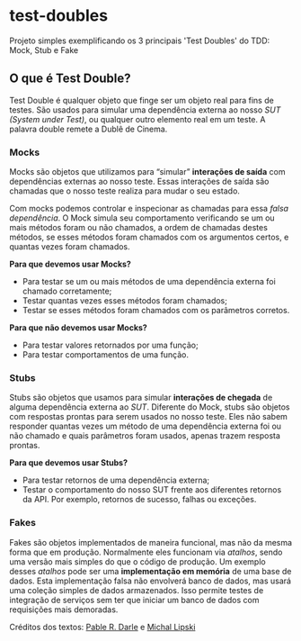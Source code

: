 # test-doubles
Projeto simples exemplificando os 3 principais 'Test Doubles' do TDD: Mock, Stub e Fake

## O que é Test Double?
Test Double é qualquer objeto que finge ser um objeto real para fins de testes. São usados para simular uma dependência externa ao nosso *SUT (System under Test)*, ou qualquer outro elemento real em um teste. A palavra double remete a Dublê de Cinema.

### Mocks
Mocks são objetos que utilizamos para “simular” **interações de saída** com dependências externas ao nosso teste. Essas interações de saída são chamadas que o nosso teste realiza para mudar o seu estado.

Com mocks podemos controlar e inspecionar as chamadas para essa *falsa dependência*. O Mock simula seu comportamento verificando se um ou mais métodos foram ou não chamados, a ordem de chamadas destes métodos, se esses métodos foram chamados com os argumentos certos, e quantas vezes foram chamados.

**Para que devemos usar Mocks?**
- Para testar se um ou mais métodos de uma dependência externa foi chamado corretamente;
- Testar quantas vezes esses métodos foram chamados;
- Testar se esses métodos foram chamados com os parâmetros corretos.

**Para que não devemos usar Mocks?**
- Para testar valores retornados por uma função;
- Para testar comportamentos de uma função.

### Stubs
Stubs são objetos que usamos para simular **interações de chegada** de alguma dependência externa ao *SUT*. Diferente do Mock, stubs são objetos com respostas prontas para serem usados no nosso teste. Eles não sabem responder quantas vezes um método de uma dependência externa foi ou não chamado e quais parâmetros foram usados, apenas trazem resposta prontas.

**Para que devemos usar Stubs?**
- Para testar retornos de uma dependência externa;
- Testar o comportamento do nosso SUT frente aos diferentes retornos da API. Por exemplo, retornos de sucesso, falhas ou exceções.

### Fakes
Fakes são objetos implementados de maneira funcional, mas não da mesma forma que em produção. Normalmente eles funcionam via *atalhos*, sendo uma versão mais simples do que o código de produção.
Um exemplo desses *atalhos* pode ser uma **implementação em memória** de uma base de dados. Esta implementação falsa não envolverá banco de dados, mas usará uma coleção simples de dados armazenados. Isso permite testes de integração de serviços sem ter que iniciar um banco de dados com requisições mais demoradas.

Créditos dos textos: [Pable R. Darle](https://medium.com/rd-shipit/test-doubles-mocks-stubs-fakes-spies-e-dummies-a5cdafcd0daf) e [Michal Lipski](https://blog.pragmatists.com/test-doubles-fakes-mocks-and-stubs-1a7491dfa3da)
